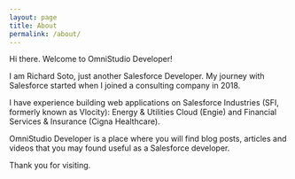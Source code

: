 ```yaml
---
layout: page
title: About
permalink: /about/
---
```


Hi there. Welcome to OmniStudio Developer!

I am Richard Soto, just another Salesforce Developer. My journey with Salesforce started when I joined a consulting company in 2018.

I have experience building web applications on Salesforce Industries (SFI, formerly known as Vlocity): Energy & Utilities Cloud (Engie) and Financial Services & Insurance (Cigna Healthcare).

OmniStudio Developer is a place where you will find blog posts, articles and videos that you may found useful as a Salesforce developer.

Thank you for visiting.